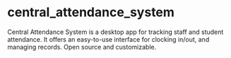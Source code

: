 # central_attendance_system
Central Attendance System is a desktop app for tracking staff and student attendance. It offers an easy-to-use interface for clocking in/out, and managing records. Open source and customizable.
